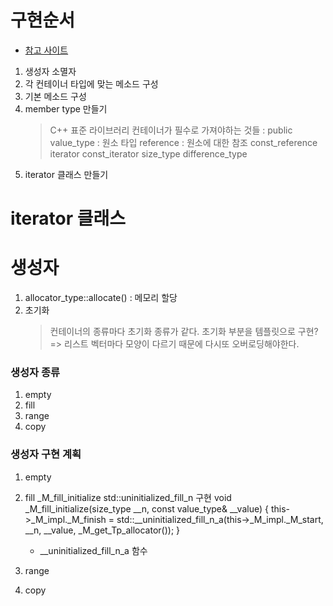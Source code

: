
# 구현순서
- [참고 사이트](http://www.cplusplus.com/reference/stl/)
1. 생성자 소멸자
2. 각 컨테이너 타입에 맞는 메소드 구성
3. 기본 메소드 구성
4. member type 만들기
    > C++ 표준 라이브러리 컨테이너가 필수로 가져야하는 것들 : public
        value_type          : 원소 타입
        reference           : 원소에 대한 참조
        const_reference
        iterator
        const_iterator
        size_type
        difference_type
5. iterator 클래스 만들기


# iterator 클래스


# 생성자
1. allocator_type::allocate() : 메모리 할당
2. 초기화
    > 컨테이너의 종류마다 초기화 종류가 같다.
    > 초기화 부분을 템플릿으로 구현?
        => 리스트 벡터마다 모양이 다르기 때문에 다시또 오버로딩해야한다.

### 생성자 종류
1. empty
2. fill
3. range
4. copy

### 생성자 구현 계획
1. empty
2. fill
    _M_fill_initialize
        std::uninitialized_fill_n 구현
    void
    _M_fill_initialize(size_type __n, const value_type& __value)
    {
        this->_M_impl._M_finish =
        std::__uninitialized_fill_n_a(this->_M_impl._M_start, __n, __value,
                                        _M_get_Tp_allocator());
    }
    - __uninitialized_fill_n_a 함수
    

3. range

4. copy
